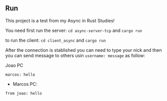 ## Run

This project is a test from my Async in Rust Studies!


You need first run the server:
```cd async-server-tcp``` 
and ```cargo run```

to run the client:
```cd client_async``` and ```cargo run```

After the connection is stablished you can need to type your nick and then you can send message to others usin ``username: message`` as follow:

Joao PC
```
marcos: hello
```

* Marcos PC:
```
from joao: hello
```
